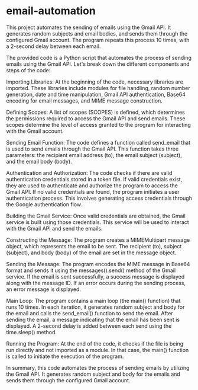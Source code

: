 # email-automation
This project automates the sending of emails using the Gmail API. It generates random subjects and email bodies, and sends them through the configured Gmail account. The program repeats this process 10 times, with a 2-second delay between each email.

The provided code is a Python script that automates the process of sending emails using the Gmail API. Let's break down the different components and steps of the code:

Importing Libraries: At the beginning of the code, necessary libraries are imported. These libraries include modules for file handling, random number generation, date and time manipulation, Gmail API authentication, Base64 encoding for email messages, and MIME message construction.

Defining Scopes: A list of scopes (SCOPES) is defined, which determines the permissions required to access the Gmail API and send emails. These scopes determine the level of access granted to the program for interacting with the Gmail account.

Sending Email Function: The code defines a function called send_email that is used to send emails through the Gmail API. This function takes three parameters: the recipient email address (to), the email subject (subject), and the email body (body).

Authentication and Authorization: The code checks if there are valid authentication credentials stored in a token file. If valid credentials exist, they are used to authenticate and authorize the program to access the Gmail API. If no valid credentials are found, the program initiates a user authentication process. This involves generating access credentials through the Google authentication flow.

Building the Gmail Service: Once valid credentials are obtained, the Gmail service is built using those credentials. This service will be used to interact with the Gmail API and send the emails.

Constructing the Message: The program creates a MIMEMultipart message object, which represents the email to be sent. The recipient (to), subject (subject), and body (body) of the email are set in the message object.

Sending the Message: The program encodes the MIME message in Base64 format and sends it using the messages().send() method of the Gmail service. If the email is sent successfully, a success message is displayed along with the message ID. If an error occurs during the sending process, an error message is displayed.

Main Loop: The program contains a main loop (the main() function) that runs 10 times. In each iteration, it generates random subject and body for the email and calls the send_email() function to send the email. After sending the email, a message indicating that the email has been sent is displayed. A 2-second delay is added between each send using the time.sleep() method.

Running the Program: At the end of the code, it checks if the file is being run directly and not imported as a module. In that case, the main() function is called to initiate the execution of the program.

In summary, this code automates the process of sending emails by utilizing the Gmail API. It generates random subject and body for the emails and sends them through the configured Gmail account.